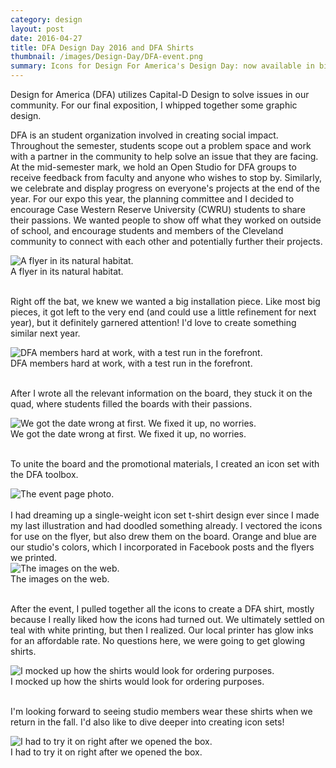 ```yaml
---
category: design
layout: post
date: 2016-04-27
title: DFA Design Day 2016 and DFA Shirts
thumbnail: /images/Design-Day/DFA-event.png
summary: Icons for Design For America's Design Day: now available in big, small, and glow-in-the-dark.
---
```


Design for America (DFA) utilizes Capital-D Design to solve issues in our community. For our final exposition, I whipped together some graphic design.

DFA is an student organization involved in creating social impact. Throughout the semester, students scope out a problem space and work with a partner in the community to help solve an issue that they are facing. At the mid-semester mark, we hold an Open Studio for DFA groups to receive feedback from faculty and anyone who wishes to stop by. Similarly, we celebrate and display progress on everyone's projects at the end of the year. For our expo this year, the planning committee and I decided to encourage Case Western Reserve University (CWRU) students to share their passions. We wanted people to show off what they worked on outside of school, and encourage students and members of the Cleveland community to connect with each other and potentially further their projects.
<div class = "post-image">
<image alt ="A flyer in its natural habitat." src= "/images/Design-Day/design-day-flyer.jpg"/> <br/>
A flyer in its natural habitat. </a>
</div>
<br/>

Right off the bat, we knew we wanted a big installation piece. Like most big pieces, it got left to the very end (and could use a little refinement for next year), but it definitely garnered attention! 
I'd  love to create something similar next year. 
<div class = "post-image">
<image alt ="DFA members hard at work, with a test run in the forefront." src= "/images/Design-Day/board-2.jpg"/> <br/>
DFA members hard at work, with a test run in the forefront. 
</div>
<br/>

After I wrote all the relevant information on the board, they stuck it on the quad, where students filled the boards with their passions.
<div class = "post-image">
<image alt ="We got the date wrong at first. We fixed it up, no worries." src= "/images/Design-Day/board-1.jpg"/> <br/>
We got the date wrong at first. We fixed it up, no worries.
</div>
<br/>


To unite the board and the promotional materials, I created an icon set with the DFA toolbox.

<div class = "post-image">
<image alt ="The event page photo." src= "/images/Design-Day/DFA-event.png"/> <br/>
</div>
<br/>
I had dreaming up a single-weight icon set t-shirt design ever since I made my last illustration and had doodled something already. I vectored the icons for use on the flyer, but also drew them on the board. Orange and blue are our studio's colors, which I incorporated in Facebook posts and the flyers we printed.
<div class = "post-image">
<image alt ="The images on the web." src= "/images/Design-Day/design-day-flyer-digital.png"/> <br/>
The images on the web. 
</div>
<br/>

After the event, I pulled together all the icons to create a DFA shirt, mostly because I really liked how the icons had turned out. We ultimately settled on teal with white printing, but then I realized. Our local printer has glow inks for an affordable rate. No questions here, we were going to get glowing shirts. 
<div class = "post-image">
<image alt ="I mocked up how the shirts would look for ordering purposes." src= "/images/Design-Day/sample.png"/> <br/>
I mocked up how the shirts would look for ordering purposes.
</div>
<br/>

I'm looking forward to seeing studio members wear these shirts when we return in the fall. I'd also like to dive deeper into creating icon sets!
<div class = "post-image">
<image alt ="I had to try it on right after we opened the box." src= "/images/Design-Day/shirt.jpg"/> <br/>
I had to try it on right after we opened the box.
</div>
<br/>



